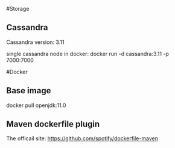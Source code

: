 #Storage
## Cassandra
Cassandra version: 3.11

single cassandra node in docker: 
docker run -d cassandra:3.11 -p 7000:7000

#Docker
## Base image 
docker pull openjdk:11.0 
## Maven dockerfile plugin
The officail site: https://github.com/spotify/dockerfile-maven